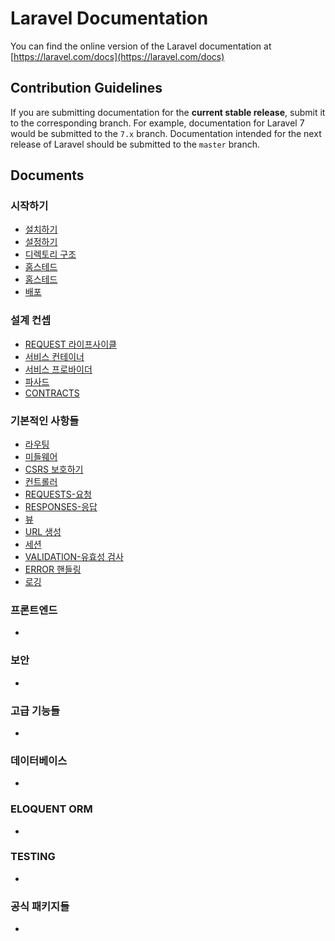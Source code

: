 # Laravel Documentation

You can find the online version of the Laravel documentation at [https://laravel.com/docs](https://laravel.com/docs)

## Contribution Guidelines

If you are submitting documentation for the **current stable release**, submit it to the corresponding branch. For example, documentation for Laravel 7 would be submitted to the `7.x` branch. Documentation intended for the next release of Laravel should be submitted to the `master` branch.

## Documents

### 시작하기

* [설치하기](/installation.md)
* [설정하기](/configuration.md)
* [디렉토리 구조](/structure.md)
* [홈스테드](/homestead.md)
* [홈스테드](/valet.md)
* [배포](/deployment.md)

### 설계 컨셉
* [REQUEST 라이프사이클](/lifecycle.md)
* [서비스 컨테이너](/container.md)
* [서비스 프로바이더](/providers.md)
* [파사드](/facades.md)
* [CONTRACTS](/contracts.md)
 
### 기본적인 사항들
* [라우팅](/routing.md)
* [미들웨어](/middleware.md)
* [CSRS 보호하기](/csrf.md)
* [컨트롤러](/controllers.md)
* [REQUESTS-요청](/requests.md)
* [RESPONSES-응답](/responses.md)
* [뷰](/views.md)
* [URL 생성](/urls.md)
* [세션](/session.md)
* [VALIDATION-유효성 검사](/validation.md)
* [ERROR 핸들링](/errors.md)
* [로깅](/logging.md)
 
### 프론트엔드
* [](/.md)

### 보안
* [](/.md)

### 고급 기능들
* [](/.md)

### 데이터베이스
* [](/.md)

### ELOQUENT ORM
* [](/.md)

### TESTING
* [](/.md)

### 공식 패키지들
* [](/.md)
